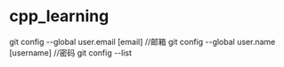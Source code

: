 # cpp_learning
git config --global user.email [email]   //邮箱
git config --global user.name [username] //密码
git config --list